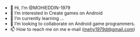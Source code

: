 - 👋 Hi, I’m @MOHIEDDIN-1979
- 👀 I’m interested in Create games on Android
- 🌱 I’m currently learning ...
- 💞️ I’m looking to collaborate on Android game programmers.
- 📫 How to reach me on me e-mail (mehy1979d@gmail.com)

<!---
MOHIEDDIN-1979/MOHIEDDIN-1979 is a ✨ special ✨ repository because its `README.md` (this file) appears on your GitHub profile.
You can click the Preview link to take a look at your changes.
--->
